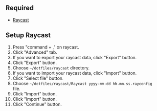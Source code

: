 ## Required

- [Raycast](https://www.raycast.com/)

## Setup Raycast

1. Press "command + ," on raycast.
2. Click "Advanced" tab.
3. If you want to export your raycast data, click "Export" button.
4. Click "Export" button.
5. Choose `~/dotfiles/raycast` directory.
6. If you want to import your raycast data, click "Import" button.
7. Click "Select file" button.
8. Choose `~/dotfiles/raycast/Raycast yyyy-mm-dd hh.mm.ss.rayconfig` file.
9. Click "Import" button.
10. Click "Import" button.
11. Click "Continue" button.
